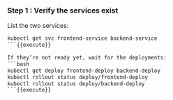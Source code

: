 ### Step 1 : Verify the services exist

List the two services:
```bash
kubectl get svc frontend-service backend-service
```{{execute}}

If they’re not ready yet, wait for the deployments:
```bash
kubectl get deploy frontend-deploy backend-deploy
kubectl rollout status deploy/frontend-deploy
kubectl rollout status deploy/backend-deploy
```{{execute}}
